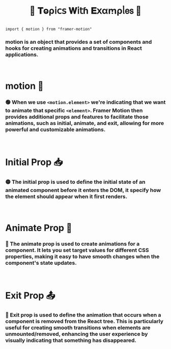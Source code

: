 
<h1  align="center" > 🍄 𝐓ⱺρ𝗂𝖼𝗌 𝐖𝗂𝗍ɦ 𝐄𝗑αꭑρᥣ𝖾𝗌 🥠</h1>

``` TSX

import { motion } from "framer-motion"

```

### motion is an object that provides a set of components and hooks for creating animations and transitions in React applications.

</br>

# motion 🌠

### 🟢 When we use `<motion.element>` we're indicating that we want to animate that specific `<element>`. Framer Motion then provides additional props and features to facilitate those animations, such as initial, animate, and exit, allowing for more powerful and customizable animations.

</br>

# Initial Prop 📥

### 🟡 The initial prop is used to define the initial state of an animated component before it enters the DOM, it specify how the element should appear when it first renders.

</br>

# Animate Prop 💫

### 🔵 The animate prop is used to create animations for a component. It lets you set target values for different CSS properties, making it easy to have smooth changes when the component's state updates.

</br>

# Exit Prop 📤

### 🔴 Exit prop is used to define the animation that occurs when a component is removed from the React tree. This is particularly useful for creating smooth transitions when elements are unmounted/removed, enhancing the user experience by visually indicating that something has disappeared.
